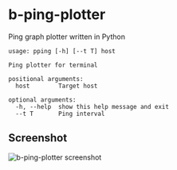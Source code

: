# b-ping-plotter
Ping graph plotter written in Python

`usage: pping [-h] [--t T] host`

    Ping plotter for terminal

    positional arguments:
      host        Target host

    optional arguments:
      -h, --help  show this help message and exit
      --t T       Ping interval
## Screenshot

![b-ping-plotter screenshot](https://beremaran.com/repo_resources/pping.png "b-ping-plotter screenshot")
